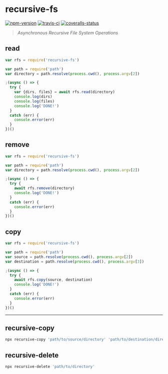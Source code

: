 
# recursive-fs

[![npm-version]][npm] [![travis-ci]][travis] [![coveralls-status]][coveralls]

> _Asynchronous Recursive File System Operations_

## read

```js
var rfs = require('recursive-fs')

var path = require('path')
var directory = path.resolve(process.cwd(), process.argv[2])

;(async () => {
  try {
    var {dirs, files} = await rfs.read(directory)
    console.log(dirs)
    console.log(files)
    console.log('DONE!')
  }
  catch (err) {
    console.error(err)
  }
})()
```


## remove

```js
var rfs = require('recursive-fs')

var path = require('path')
var directory = path.resolve(process.cwd(), process.argv[2])

;(async () => {
  try {
    await rfs.remove(directory)
    console.log('DONE!')
  }
  catch (err) {
    console.error(err)
  }
})()
```


## copy

```js
var rfs = require('recursive-fs')

var path = require('path')
var source = path.resolve(process.cwd(), process.argv[2])
var destination = path.resolve(process.cwd(), process.argv[3])

;(async () => {
  try {
    await rfs.copy(source, destination)
    console.log('DONE!')
  }
  catch (err) {
    console.error(err)
  }
})()
```

---

## recursive-copy

```bash
npx recursive-copy 'path/to/source/directory' 'path/to/destination/directory'
```


## recursive-delete

```bash
npx recursive-delete 'path/to/directory'
```


  [npm-version]: https://img.shields.io/npm/v/recursive-fs.svg?style=flat-square (NPM Package Version)
  [travis-ci]: https://img.shields.io/travis/simov/recursive-fs/master.svg?style=flat-square (Build Status - Travis CI)
  [coveralls-status]: https://img.shields.io/coveralls/simov/recursive-fs.svg?style=flat-square (Test Coverage - Coveralls)

  [npm]: https://www.npmjs.com/package/recursive-fs
  [travis]: https://travis-ci.org/simov/recursive-fs
  [coveralls]: https://coveralls.io/github/simov/recursive-fs
